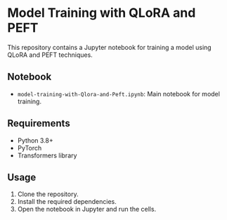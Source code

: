# Model Training with QLoRA and PEFT

This repository contains a Jupyter notebook for training a model using QLoRA and PEFT techniques.

## Notebook

- `model-training-with-Qlora-and-Peft.ipynb`: Main notebook for model training.

## Requirements

- Python 3.8+
- PyTorch
- Transformers library

## Usage

1. Clone the repository.
2. Install the required dependencies.
3. Open the notebook in Jupyter and run the cells.
